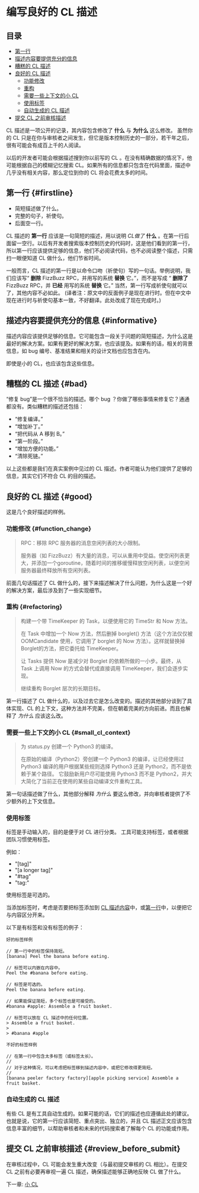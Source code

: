 # 编写良好的 CL 描述

## 目录
*   [第一行](#firstline)
*   [描述内容要提供充分的信息](#informative)
*   [糟糕的 CL 描述](#bad)
*   [良好的 CL 描述](#good)
    * [功能修改](#function_change)
    * [重构](#refactoring)
    * [需要一些上下文的小 CL](#small_cl_context)
    * [使用标签](#tags)
    * [自动生成的 CL 描述](#generated_cl_descriptions)
*   [提交 CL 之前审核描述](#review_before_submit)

CL 描述是一项公开的记录，其内容包含修改了 **什么** 与 **为什么** 这么修改。 虽然你的 CL 只是在你与审核者之间发生，但它是版本控制历史的一部分，若干年之后，很有可能会有成百上千的人阅读。

以后的开发者可能会根据描述搜到你以前写的 CL 。在没有精确数据的情况下，他可能根据自己的模糊记忆搜索 CL。如果所有的信息都只包含在代码里面，描述中几乎没有相关内容，那么定位到你的 CL 将会花费太多的时间。

## 第一行 {#firstline}

*   简短描述做了什么。
*   完整的句子，祈使句。
*   后面空一行。

CL 描述的 **第一行** 应该是一句简短的描述，用以说明 *CL做了* **什么** 。在第一行后面留一空行。以后有开发者搜索版本控制历史的代码时，这是他们看到的第一行，所以第一行应该提供足够的信息，他们不必阅读代码，也不必阅读整个描述，只需扫一眼便知道 CL 做什么，他们节省时间。

一般而言，CL 描述的第一行是以命令口吻（祈使句）写的一句话。举例说明，我们应该写“ **删除** FizzBuzz RPC，并用写的系统 **替换** 它。”，而不是写成 “ **删除了** FizzBuzz RPC，并 **已经** 用写的系统 **替换** 它。”  当然，第一行写成祈使句就可以了，其他内容不必如此。
(译者注：原文中的反面例子是现在进行时。但在中文中现在进行时与祈使句基本一致，不好翻译。此处改成了现在完成时。)

## 描述内容要提供充分的信息 {#informative}

描述内容应该提供足够的信息。它可能包含一段关于问题的简短描述，为什么这是最好的解决方案。如果有更好的解决方案，也应该提及。如果有的话，相关的背景信息，如 bug 编号、基准结果和相关的设计文档也应包含在内。

即使是小的 CL，也应该包含这些信息。

## 糟糕的 CL 描述 {#bad}

“修复 bug”是一个很不恰当的描述。哪个 bug ？你做了哪些事情来修复它？通通都没有。类似糟糕的描述还包括：

-   “修复编译。”
-   “增加补丁。”
-   “把代码从 A 移到 B。”
-   “第一阶段。”
-   “增加方便的功能。”
-   “清除死链。”

以上这些都是我们在真实案例中见过的 CL 描述。作者可能认为他们提供了足够的信息，其实它们不符合 CL 的目的描述。

## 良好的 CL 描述 {#good}

这是几个良好描述的样例。

### 功能修改 {#function_change}

> RPC：移除 RPC 服务器的消息空闲列表的大小限制。
> 
> 服务器（如 FizzBuzz）有大量的消息，可以从重用中受益。使空闲列表更大，并添加一个goroutine，随着时间的推移缓慢释放空闲列表，以便空闲
> 服务器最终释放所有空闲列表。

前面几句话描述了 CL 做什么的，接下来描述解决了什么问题，为什么这是一个好的解决方案，最后涉及到了一些实现细节。

### 重构 {#refactoring}

> 构建一个带 TimeKeeper 的 Task，以便使用它的 TimeStr 和 Now 方法。
>
> 在 Task 中增加一个 Now 方法，然后删掉 borglet() 方法（这个方法仅仅被 OOMCandidate 使用，它调用了 borglet 的 Now 方法）。这样就替换掉
> Borglet的方法，把它委托给 TimeKeeper。
>
> 让 Tasks 提供 Now 是减少对 Borglet 的依赖所做的一小步。最终，从 Task 上调用 Now 的方式会替代成直接调用 TimeKeeper，我们会逐步实现。
>
> 继续重构 Borglet 层次的长期目标。

第一行描述了 CL 做什么的，以及过去它是怎么改变的。描述的其他部分谈到了具体实现、CL 的上下文，这种方法并不完美，但在朝着完美的方向前进。而且也解释了 *为什么* 应该这么改。

### 需要一些上下文的小 CL {#small_cl_context}

> 为 status.py 创建一个 Python3 的编译。
>
> 在原始的编译（Python2）旁创建一个 Python3 的编译，让已经使用过 Python3 编译的用户根据某些规则选择 Python3 还是 Python2，而不是依赖于某个路径。 它鼓励新用户尽可能使用 Python3 而不是 Python2，并大大简化了当前正在使用的某些自动编译文件重构工具。
>
>

第一句话描述做了什么，其他部分解释 *为什么* 要这么修改，并向审核者提供了不少额外的上下文信息。

### 使用标签 <a id="tags"></a>

标签是手动输入的，目的是便于对 CL 进行分类。 工具可能支持标签，或者根据团队习惯使用标签。

例如：
* "[tag]"
* "[a longer tag]"
* "#tag"
* "tag:"

使用标签是可选的。

当添加标签时，考虑是否要把标签添加到 [CL 描述内容](#informative)中，或[第一行](#first-line)中，以便把它与内容区分开来。 

以下是有标签和没有标签的例子：

``` {.good}
好的标签样例

// 第一行中的标签保持简短。
[banana] Peel the banana before eating.

// 标签可以内嵌在内容中。
Peel the #banana before eating.

// 标签是可选的。
Peel the banana before eating.

// 如果能保证简短，多个标签也是可接受的。
#banana #apple: Assemble a fruit basket.

// 标签可以放在 CL 描述中的任何位置。
> Assemble a fruit basket.
>
> #banana #apple
```

``` {.bad}
不好的标签样例

// 在第一行中包含太多标签（或标签太长）。
//
// 对于这种情况，可以考虑把标签移到描述内容中，或把它修改得更简短。
// 
[banana peeler factory factory][apple picking service] Assemble a fruit basket.
```

### 自动生成的 CL 描述 <a id="generated_cl_descriptions"></a>

有些 CL 是有工具自动生成的。如果可能的话，它们的描述也应遵循此处的建议。也就是说，它的第一行应该简短、重点突出、独立的，并且 CL 描述正文应该包含信息丰富的细节，以帮助审核者和未来的代码搜索者了解每个 CL 的功能或作用。


## 提交 CL 之前审核描述 {#review_before_submit}

在审核过程中，CL 可能会发生重大改变（与最初提交审核的 CL 相比）。在提交 CL 之前有必要再审视一遍 CL 描述，确保描述能够正确地反映 CL 做了什么。

下一章: [小 CL](small-cls.md)
